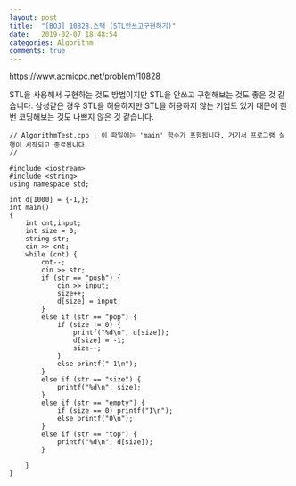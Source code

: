 ```yaml
---
layout: post
title:  "[BOJ] 10828.스택 (STL안쓰고구현하기)"
date:   2019-02-07 18:48:54
categories: Algorithm
comments: true
---
```

https://www.acmicpc.net/problem/10828

STL을 사용해서 구현하는 것도 방법이지만 STL을 안쓰고 구현해보는 것도 좋은 것 같습니다. 삼성같은 경우 STL을 허용하지만 STL을 허용하지 않는 기업도 있기 때문에 한번 코딩해보는 것도 나쁘지 않은 것 같습니다.

~~~
// AlgorithmTest.cpp : 이 파일에는 'main' 함수가 포함됩니다. 거기서 프로그램 실행이 시작되고 종료됩니다.
//

#include <iostream>
#include <string>
using namespace std;

int d[1000] = {-1,};
int main()
{
	int cnt,input;
	int size = 0;
	string str;
	cin >> cnt;
	while (cnt) {
		cnt--;
		cin >> str;
		if (str == "push") {
			cin >> input;
			size++;
			d[size] = input;
		}
		else if (str == "pop") {
			if (size != 0) {
				printf("%d\n", d[size]);
				d[size] = -1;
				size--;
			}
			else printf("-1\n");
		}
		else if (str == "size") {
			printf("%d\n", size);
		}
		else if (str == "empty") {
			if (size == 0) printf("1\n");
			else printf("0\n");
		}
		else if (str == "top") {
			printf("%d\n", d[size]);
		}

	}
}
~~~
